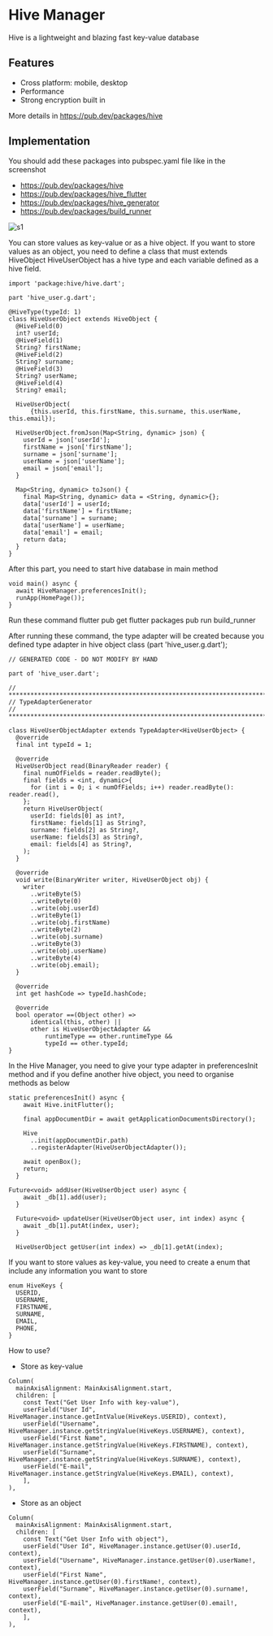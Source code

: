 # Hive Manager

Hive is a lightweight and blazing fast key-value database

## Features
- Cross platform: mobile, desktop
- Performance 
- Strong encryption built in

More details in https://pub.dev/packages/hive

## Implementation
You should add these packages into pubspec.yaml file like in the screenshot
- https://pub.dev/packages/hive
- https://pub.dev/packages/hive_flutter
- https://pub.dev/packages/hive_generator
- https://pub.dev/packages/build_runner

![s1](https://user-images.githubusercontent.com/67058617/155972904-f51593a0-c23a-4435-9bda-c5f0b1ffa527.png)

You can store values as key-value or as a hive object. If you want to store values as an object, you need to define a class that must extends HiveObject
HiveUserObject has a hive type and each variable defined as a hive field.

```
import 'package:hive/hive.dart';

part 'hive_user.g.dart';

@HiveType(typeId: 1)
class HiveUserObject extends HiveObject {
  @HiveField(0)
  int? userId;
  @HiveField(1)
  String? firstName;
  @HiveField(2)
  String? surname;
  @HiveField(3)
  String? userName;
  @HiveField(4)
  String? email;

  HiveUserObject(
      {this.userId, this.firstName, this.surname, this.userName, this.email});

  HiveUserObject.fromJson(Map<String, dynamic> json) {
    userId = json['userId'];
    firstName = json['firstName'];
    surname = json['surname'];
    userName = json['userName'];
    email = json['email'];
  }

  Map<String, dynamic> toJson() {
    final Map<String, dynamic> data = <String, dynamic>{};
    data['userId'] = userId;
    data['firstName'] = firstName;
    data['surname'] = surname;
    data['userName'] = userName;
    data['email'] = email;
    return data;
  }
}
```

After this part, you need to start hive database in main method
```
void main() async {
  await HiveManager.preferencesInit();
  runApp(HomePage());
}
```

Run these command
flutter pub get
flutter packages pub run build_runner

After running these command, the type adapter will be created because you defined type adapter in hive object class (part 'hive_user.g.dart');
```
// GENERATED CODE - DO NOT MODIFY BY HAND

part of 'hive_user.dart';

// **************************************************************************
// TypeAdapterGenerator
// **************************************************************************

class HiveUserObjectAdapter extends TypeAdapter<HiveUserObject> {
  @override
  final int typeId = 1;

  @override
  HiveUserObject read(BinaryReader reader) {
    final numOfFields = reader.readByte();
    final fields = <int, dynamic>{
      for (int i = 0; i < numOfFields; i++) reader.readByte(): reader.read(),
    };
    return HiveUserObject(
      userId: fields[0] as int?,
      firstName: fields[1] as String?,
      surname: fields[2] as String?,
      userName: fields[3] as String?,
      email: fields[4] as String?,
    );
  }

  @override
  void write(BinaryWriter writer, HiveUserObject obj) {
    writer
      ..writeByte(5)
      ..writeByte(0)
      ..write(obj.userId)
      ..writeByte(1)
      ..write(obj.firstName)
      ..writeByte(2)
      ..write(obj.surname)
      ..writeByte(3)
      ..write(obj.userName)
      ..writeByte(4)
      ..write(obj.email);
  }

  @override
  int get hashCode => typeId.hashCode;

  @override
  bool operator ==(Object other) =>
      identical(this, other) ||
      other is HiveUserObjectAdapter &&
          runtimeType == other.runtimeType &&
          typeId == other.typeId;
}
```
In the Hive Manager, you need to give your type adapter in preferencesInit method and if you define another hive object, you need to organise methods as below
```
static preferencesInit() async {
    await Hive.initFlutter();

    final appDocumentDir = await getApplicationDocumentsDirectory();

    Hive
      ..init(appDocumentDir.path)
      ..registerAdapter(HiveUserObjectAdapter());

    await openBox();
    return;
  }
```
```
Future<void> addUser(HiveUserObject user) async {
    await _db[1].add(user);
  }

  Future<void> updateUser(HiveUserObject user, int index) async {
    await _db[1].putAt(index, user);
  }

  HiveUserObject getUser(int index) => _db[1].getAt(index);
```
If you want to store values as key-value, you need to create a enum that include any information you want to store
```
enum HiveKeys {
  USERID,
  USERNAME,
  FIRSTNAME,
  SURNAME,
  EMAIL,
  PHONE,
}
```
How to use?
- Store as key-value
```
Column(
  mainAxisAlignment: MainAxisAlignment.start,
  children: [
    const Text("Get User Info with key-value"),
    userField("User Id", HiveManager.instance.getIntValue(HiveKeys.USERID), context),
    userField("Username", HiveManager.instance.getStringValue(HiveKeys.USERNAME), context),
    userField("First Name", HiveManager.instance.getStringValue(HiveKeys.FIRSTNAME), context),
    userField("Surname", HiveManager.instance.getStringValue(HiveKeys.SURNAME), context),
    userField("E-mail", HiveManager.instance.getStringValue(HiveKeys.EMAIL), context),
    ],
),
```
- Store as an object
```
Column(
  mainAxisAlignment: MainAxisAlignment.start,
  children: [
    const Text("Get User Info with object"),
    userField("User Id", HiveManager.instance.getUser(0).userId, context),
    userField("Username", HiveManager.instance.getUser(0).userName!, context),
    userField("First Name", HiveManager.instance.getUser(0).firstName!, context),
    userField("Surname", HiveManager.instance.getUser(0).surname!, context),
    userField("E-mail", HiveManager.instance.getUser(0).email!, context),
    ],
),
 ```

